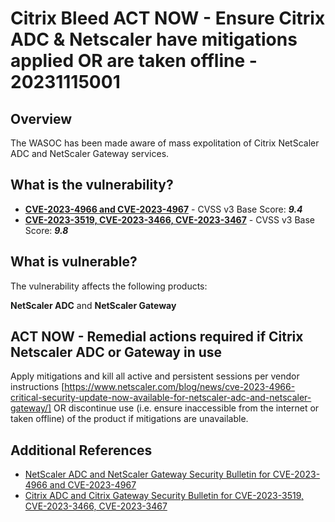 # Citrix Bleed ACT NOW - Ensure Citrix ADC & Netscaler have mitigations applied OR are taken offline - 20231115001

## Overview

The WASOC has been made aware of mass expolitation of Citrix NetScaler ADC and NetScaler Gateway services.

## What is the vulnerability?

- [**CVE-2023-4966 and CVE-2023-4967**](https://nvd.nist.gov/vuln/detail/CVE-2023-4966) - CVSS v3 Base Score: ***9.4***
- [**CVE-2023-3519, CVE-2023-3466, CVE-2023-3467**](https://nvd.nist.gov/vuln/detail/CVE-2023-3519) - CVSS v3 Base Score: ***9.8***

## What is vulnerable?

The vulnerability affects the following products:

**NetScaler ADC** and **NetScaler Gateway**

## ACT NOW - Remedial actions required if Citrix Netscaler ADC or Gateway in use

Apply mitigations and kill all active and persistent sessions per vendor instructions [https://www.netscaler.com/blog/news/cve-2023-4966-critical-security-update-now-available-for-netscaler-adc-and-netscaler-gateway/] OR discontinue use (i.e. ensure inaccessible from the internet or taken offline) of the product if mitigations are unavailable.

## Additional References

- [NetScaler ADC and NetScaler Gateway Security Bulletin for CVE-2023-4966 and CVE-2023-4967](https://support.citrix.com/article/CTX579459/netscaler-adc-and-netscaler-gateway-security-bulletin-for-cve20234966-and-cve20234967)
- [Citrix ADC and Citrix Gateway Security Bulletin for CVE-2023-3519, CVE-2023-3466, CVE-2023-3467](https://support.citrix.com/article/CTX561482/citrix-adc-and-citrix-gateway-security-bulletin-for-cve20233519-cve20233466-cve20233467)


